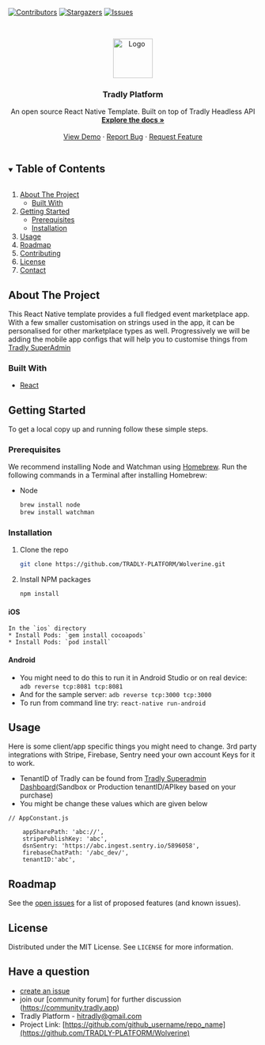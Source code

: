  [![Contributors][contributors-shield]][contributors-url]
[![Stargazers][stars-shield]][stars-url]
[![Issues][issues-shield]][issues-url]
  



<!-- PROJECT LOGO -->
<br />
<p align="center">
    <a href="https://github.com/TRADLY-PLATFORM/Wolverine">
    <img src="https://avatars.githubusercontent.com/u/64465296?s=200&v=4" alt="Logo" width="80" height="80">
  </a>
 
  <h3 align="center">Tradly Platform</h3>
 
 <p align="center">
     An open source React Native Template. Built on top of Tradly Headless API
    <br />
    <a href="https://portal.tradly.app/docs/introduction"><strong>Explore the docs »</strong></a>
    <br />
    <br />
    <a href="https://portal.tradly.app/react-native">View Demo</a>
    ·
    <a href="https://github.com/TRADLY-PLATFORM/Wolverine/issues">Report Bug</a>
    ·
    <a href="https://github.com/TRADLY-PLATFORM/Wolverine/issues">Request Feature</a>
  </p>
</p>



<!-- TABLE OF CONTENTS -->
<details open="open">
  <summary><h2 style="display: inline-block">Table of Contents</h2></summary>
  <ol>
    <li>
      <a href="#about-the-project">About The Project</a>
      <ul>
        <li><a href="#built-with">Built With</a></li>
      </ul>
    </li>
    <li>
      <a href="#getting-started">Getting Started</a>
      <ul>
        <li><a href="#prerequisites">Prerequisites</a></li>
        <li><a href="#installation">Installation</a></li>
      </ul>
    </li>
    <li><a href="#usage">Usage</a></li>
    <li><a href="#roadmap">Roadmap</a></li>
    <li><a href="#contributing">Contributing</a></li>
    <li><a href="#license">License</a></li>
    <li><a href="#contact">Contact</a></li>
    <!-- <li><a href="#acknowledgements">Acknowledgements</a></li> -->
  </ol>
</details>

<!-- ABOUT THE PROJECT -->
## About The Project
This React Native template provides a full fledged event marketplace app. With a few smaller customisation on strings used in the app, it can be personalised for other marketplace types as well. Progressively we will be adding the mobile app configs that will help you to customise things from [Tradly SuperAdmin](https://auth.sandbox.tradly.app/register)
<!-- [![Product Name Screen Shot][product-screenshot]](https://example.com) -->


### Built With

* [React](https://github.com/facebook/react-native)
 

<!-- GETTING STARTED -->
## Getting Started

To get a local copy up and running follow these simple steps.

### Prerequisites

We recommend installing Node and Watchman using [Homebrew](https://brew.sh). Run the following commands in a Terminal after installing Homebrew:
* Node
  ```sh
  brew install node
  brew install watchman
  ```

### Installation

1. Clone the repo
   ```sh
   git clone https://github.com/TRADLY-PLATFORM/Wolverine.git
   ```
2. Install NPM packages
   ```sh
   npm install
   ```
#### iOS
    In the `ios` directory
    * Install Pods: `gem install cocoapods`
    * Install Pods: `pod install`
 
#### Android

* You might need to do this to run it in Android Studio or on real device: `adb reverse tcp:8081 tcp:8081`
* And for the sample server: `adb reverse tcp:3000 tcp:3000`
* To run from command line try: `react-native run-android`



<!-- USAGE EXAMPLES -->
## Usage
Here is some client/app specific things you might need to change. 3rd party integrations with Stripe, Firebase, Sentry need your own account Keys for it to work. 
- TenantID of Tradly can be found from [Tradly Superadmin Dashboard](https://superadmin.sandbox.tradly.app)(Sandbox or Production tenantID/APIkey based on your purchase)
- You might be change these values which are given below

```tsx
// AppConstant.js

    appSharePath: 'abc://',
    stripePublishKey: 'abc',
    dsnSentry: 'https://abc.ingest.sentry.io/5896058',
    firebaseChatPath: '/abc_dev/',
    tenantID:'abc',
```

<!-- ROADMAP -->
## Roadmap
See the [open issues](https://github.com/TRADLY-PLATFORM/Wolverine/issues) for a list of proposed features (and known issues).


<!-- LICENSE -->
## License
Distributed under the MIT License. See `LICENSE` for more information.


## Have a question
- [create an issue](https://github.com/TRADLY-PLATFORM/Wolverine/issues)
- join our [community forum] for further discussion (https://community.tradly.app)
- Tradly Platform   -  hitradly@gmail.com
- Project Link: [https://github.com/github_username/repo_name](https://github.com/TRADLY-PLATFORM/Wolverine)


<!-- ACKNOWLEDGEMENTS -->
<!-- ## Acknowledgements

* []()
* []()
* []()
 -->




<!-- MARKDOWN LINKS & IMAGES -->
<!-- https://www.markdownguide.org/basic-syntax/#reference-style-links -->
[contributors-shield]: https://img.shields.io/github/contributors/TRADLY-PLATFORM/Wolverine 
[contributors-url]: https://github.com/TRADLY-PLATFORM/Wolverine/graphs/contributors
[forks-shield]: https://img.shields.io/github/forks/TRADLY-PLATFORM/Wolverine
[forks-url]: https://github.com/TRADLY-PLATFORM/Wolverine/network/members
[stars-shield]: https://img.shields.io/github/stars/TRADLY-PLATFORM/Wolverine
[stars-url]: https://github.com/TRADLY-PLATFORM/Wolverine/stargazers
[issues-shield]: https://img.shields.io/github/issues/TRADLY-PLATFORM/Wolverine
[issues-url]: https://github.com/TRADLY-PLATFORM/Wolverine/issues
[license-shield]: https://img.shields.io/github/license/TRADLY-PLATFORM/repo.svg?style=for-the-badge
[license-url]: https://github.com/TRADLY-PLATFORM/Wolverine/blob/master/LICENSE.txt
[linkedin-shield]: https://img.shields.io/badge/-LinkedIn-black.svg?style=for-the-badge&logo=linkedin&colorB=555
[linkedin-url]: https://linkedin.com/in/github_username
